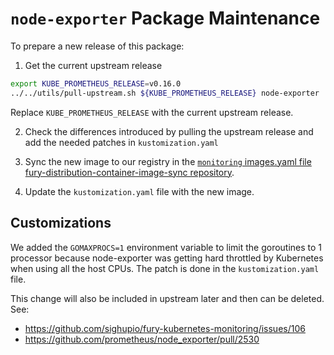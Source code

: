 # `node-exporter` Package Maintenance

To prepare a new release of this package:

1. Get the current upstream release

```bash
export KUBE_PROMETHEUS_RELEASE=v0.16.0
../../utils/pull-upstream.sh ${KUBE_PROMETHEUS_RELEASE} node-exporter
```

Replace `KUBE_PROMETHEUS_RELEASE` with the current upstream release.

2. Check the differences introduced by pulling the upstream release and add the needed patches in `kustomization.yaml`

3. Sync the new image to our registry in the [`monitoring` images.yaml file fury-distribution-container-image-sync repository](https://github.com/sighupio/fury-distribution-container-image-sync/blob/main/modules/monitoring/images.yml).

4. Update the `kustomization.yaml` file with the new image.

## Customizations

We added the `GOMAXPROCS=1` environment variable to limit the goroutines to 1 processor because node-exporter was getting hard throttled by Kubernetes when using all the host CPUs. The patch is done in the `kustomization.yaml` file.

This change will also be included in upstream later and then can be deleted. See:

- <https://github.com/sighupio/fury-kubernetes-monitoring/issues/106>
- <https://github.com/prometheus/node_exporter/pull/2530>
